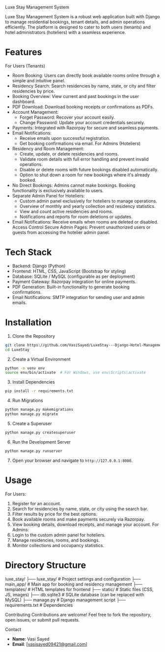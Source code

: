 Luxe Stay Management System

Luxe Stay Management System is a robust web application built with Django to manage residential bookings, tenant details, and admin operations efficiently. The platform is designed to cater to both users (tenants) and hotel administrators (hoteliers) with a seamless experience.

# Features
For Users (Tenants)
- Room Booking: Users can directly book available rooms online through a simple and intuitive panel.
- Residency Search: Search residencies by name, state, or city and filter residencies by price.
- Booking Overview: View current and past bookings in the user dashboard.
- PDF Download: Download booking receipts or confirmations as PDFs.
- Account Management:
  - Forget Password: Recover your account easily.
  - Change Password: Update your account credentials securely.
- Payments: Integrated with Razorpay for secure and seamless payments.
- Email Notifications:
  - Receive emails upon successful registration.
  - Get booking confirmations via email.
For Admins (Hoteliers)
- Residency and Room Management:
  - Create, update, or delete residencies and rooms.
  - Validate room details with full error handling and prevent invalid operations.
  - Disable or delete rooms with future bookings disabled automatically.
  - Option to shut down a room for new bookings where it's already booked.
- No Direct Bookings: Admins cannot make bookings. Booking functionality is exclusively available to users.
- Separate Admin Panel for Hoteliers:
  - Custom admin panel exclusively for hoteliers to manage operations.
  - Overview of monthly and yearly collection and residency statistics.
  - View and count active residencies and rooms.
  - Notifications and reports for room deletions or updates.
- Email Notifications: Receive emails when rooms are deleted or disabled.
Access Control
Secure Admin Pages: Prevent unauthorized users or guests from accessing the hotelier admin panel.


# Tech Stack
- Backend: Django (Python)
- Frontend: HTML, CSS, JavaScript (Bootstrap for styling)
- Database: SQLite / MySQL (configurable as per deployment)
- Payment Gateway: Razorpay integration for online payments.
- PDF Generation: Built-in functionality to generate booking confirmations.
- Email Notifications: SMTP integration for sending user and admin emails.

# Installation
1. Clone the Repository

```bash
git clone https://github.com/VasiSayed/LuxeStay---Django-Hotel-Management-System.git
cd LuxeStay
```
2. Create a Virtual Environment
```bash
python -m venv env
source env/bin/activate  # For Windows, use env\Scripts\activate
```
3. Install Dependencies
```bash
pip install -r requirements.txt
```
4. Run Migrations
```bash
python manage.py makemigrations
python manage.py migrate
```
5. Create a Superuser
```bash
python manage.py createsuperuser
```
6. Run the Development Server
```bash
python manage.py runserver
```
7. Open your browser and navigate to `http://127.0.0.1:8000`.


# Usage
For Users:
1. Register for an account.
2. Search for residencies by name, state, or city using the search bar.
3. Filter results by price for the best options.
4. Book available rooms and make payments securely via Razorpay.
5. View booking details, download receipts, and manage your account.
For Admins:
1. Login to the custom admin panel for hoteliers.
2. Manage residencies, rooms, and bookings.
3. Monitor collections and occupancy statistics.


# Directory Structure

luxe_stay/
├── luxe_stay/           # Project settings and configuration
├── main_app/            # Main app for booking and residency management
├── templates/           # HTML templates for frontend
├── static/              # Static files (CSS, JS, images)
├── db.sqlite3           # SQLite database (can be replaced with MySQL)
├── manage.py            # Django management script
├── requirements.txt     # Dependencies


Contributing
Contributions are welcome! Feel free to fork the repository, open issues, or submit pull requests.

Contact
- **Name**: Vasi Sayed
- **Email**: [vasisayed09421@gmail.com]
